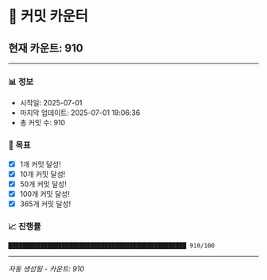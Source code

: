 # 🔢 커밋 카운터

## 현재 카운트: 910

---

### 📊 정보
- 시작일: 2025-07-01
- 마지막 업데이트: 2025-07-01 19:06:36
- 총 커밋 수: 910

### 🎯 목표
- [x] 1개 커밋 달성!
- [x] 10개 커밋 달성!
- [x] 50개 커밋 달성!
- [x] 100개 커밋 달성!
- [x] 365개 커밋 달성!

### 📈 진행률
```
██████████████████████████████████████████████████ 910/100
```

---
*자동 생성됨 - 카운트: 910*
